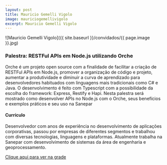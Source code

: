 ```yaml
---
layout: post
title: Mauricio Gemelli Vigolo
image: mauriciogemellivigolo
excerpt: Mauricio Gemelli Vigolo
---
```

![Mauricio Gemelli Vigolo]({{ site.baseurl }}/convidados/{{ page.image }}.jpg)


### Palestra: RESTFul APIs em Node.js utilizando Orche

Orche é um projeto open source com a finalidade de facilitar a criação de RESTFul APIs em Node.js, promover a organização de código e projeto, aumentar a produtividade e diminuir a curva de aprendizado para desenvolvedores habituados com linguagens mais tradicionais como C# e Java. O desenvolvimento é feito com Typescript com a possibilidade da escolha do framework: Express, Restify e Hapi. Nesta palestra será mostrado como desenvolver APIs no Node.js com o Orche, seus benefícios e exemplos práticos e seu uso na Sanepar

#### Currículo
Desenvolvedor com anos de experiência no desenvolvimento de aplicações corporativas, passou por empresas de diferentes segmentos e trabalhou com diversas tecnologias, linguagens e plataformas. Atualmente trabalha na Sanepar com desenvolvimento de sistemas da área de engenharia e geoprocessamento. 
 

[Clique aqui para ver na grade](https://ftsl.websiteseguro.com/ftsl9/grade/detail.html?pid=256)


